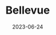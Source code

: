 ---
title: "Bellevue"
cc-type: state
county:
  - King County
date: 2023-06-24
hashtag: "bellevue"
state:
  - Washington
tags:
  - city
---